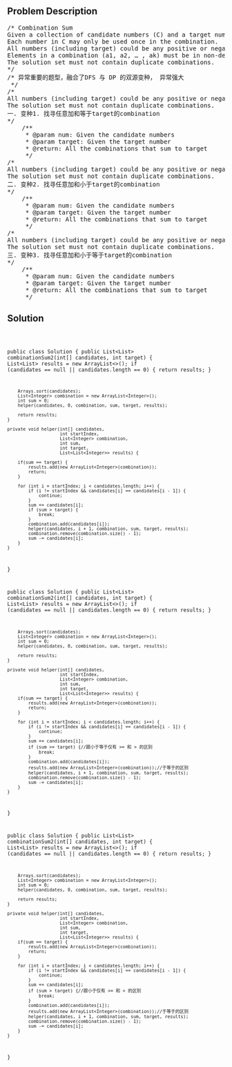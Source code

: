 <!--
<style>
  body { font-family: Arial, sans-serif; }
  .container {{ max-width: 100%; margin: 0 auto; padding: 10px; }}
  .comment-block { max-width: 30%; background-color: #f9f9f9; padding: 10px; border-left: 5px solid #ccc; overflow-wrap: break-word; white-space: pre-wrap; }
  .code-block { background-color: #f4f4f4; padding: 10px; border: 1px solid #ddd; overflow-wrap: break-word; white-space: pre-wrap; }
</style>
-->

<div class='container'>
<h2>Problem Description</h2>
<div class='comment-block'>
<pre>
/* Combination Sum
Given a collection of candidate numbers (C) and a target number (T), 
Each number in C may only be used once in the combination.
All numbers (including target) could be any positive or negative integers.
Elements in a combination (a1, a2, … , ak) must be in non-descending order. (ie, a1 ≤ a2 ≤ … ≤ ak).
The solution set must not contain duplicate combinations.
*/
/* 异常重要的题型，融合了DFS 与 DP 的双源变种， 异常强大
 */
/* 
All numbers (including target) could be any positive or negative integers.
The solution set must not contain duplicate combinations.
一. 变种1. 找寻任意加和等于target的combination
*/
    /**
     * @param num: Given the candidate numbers
     * @param target: Given the target number
     * @return: All the combinations that sum to target
     */
/* 
All numbers (including target) could be any positive or negative integers.
The solution set must not contain duplicate combinations.
二. 变种2. 找寻任意加和小于target的combination
*/
    /**
     * @param num: Given the candidate numbers
     * @param target: Given the target number
     * @return: All the combinations that sum to target
     */
/* 
All numbers (including target) could be any positive or negative integers.
The solution set must not contain duplicate combinations.
三. 变种3. 找寻任意加和小于等于target的combination
*/
    /**
     * @param num: Given the candidate numbers
     * @param target: Given the target number
     * @return: All the combinations that sum to target
     */
</pre>
</div>

<h2>Solution</h2>
<div class='code-block'>
<pre><code class='language-java'>




public class Solution {
    public List<List<Integer>> combinationSum2(int[] candidates,
            int target) {
        List<List<Integer>> results = new ArrayList<>();
        if (candidates == null || candidates.length == 0) {
            return results;
        }

        Arrays.sort(candidates);
        List<Integer> combination = new ArrayList<Integer>();
        int sum = 0;
        helper(candidates, 0, combination, sum, target, results);

        return results;
    }

    private void helper(int[] candidates,
                        int startIndex,
                        List<Integer> combination,
                        int sum,
                        int target,
                        List<List<Integer>> results) {

        if(sum == target) {
            results.add(new ArrayList<Integer>(combination));
            return;            
        }
        
        for (int i = startIndex; i < candidates.length; i++) {
            if (i != startIndex && candidates[i] == candidates[i - 1]) {
                continue;
            }
            sum += candidates[i];
            if (sum > target) {
                break;
            }
            combination.add(candidates[i]);
            helper(candidates, i + 1, combination, sum, target, results);
            combination.remove(combination.size() - 1);
            sum -= candidates[i];
        }
    }
}














public class Solution {
    public List<List<Integer>> combinationSum2(int[] candidates,
            int target) {
        List<List<Integer>> results = new ArrayList<>();
        if (candidates == null || candidates.length == 0) {
            return results;
        }

        Arrays.sort(candidates);
        List<Integer> combination = new ArrayList<Integer>();
        int sum = 0;
        helper(candidates, 0, combination, sum, target, results);

        return results;
    }

    private void helper(int[] candidates,
                        int startIndex,
                        List<Integer> combination,
                        int sum,
                        int target,
                        List<List<Integer>> results) {
        if(sum == target) {
            results.add(new ArrayList<Integer>(combination));
            return;            
        }
        
        for (int i = startIndex; i < candidates.length; i++) {
            if (i != startIndex && candidates[i] == candidates[i - 1]) {
                continue;
            }
            sum += candidates[i];
            if (sum >= target) {//跟小于等于仅有 >= 和 > 的区别
                break;
            }
            combination.add(candidates[i]);
            results.add(new ArrayList<Integer>(combination));//于等于的区别
            helper(candidates, i + 1, combination, sum, target, results);
            combination.remove(combination.size() - 1);
            sum -= candidates[i];
        }
    }
}

















public class Solution {
    public List<List<Integer>> combinationSum2(int[] candidates,
            int target) {
        List<List<Integer>> results = new ArrayList<>();
        if (candidates == null || candidates.length == 0) {
            return results;
        }

        Arrays.sort(candidates);
        List<Integer> combination = new ArrayList<Integer>();
        int sum = 0;
        helper(candidates, 0, combination, sum, target, results);

        return results;
    }

    private void helper(int[] candidates,
                        int startIndex,
                        List<Integer> combination,
                        int sum,
                        int target,
                        List<List<Integer>> results) {
        if(sum == target) {
            results.add(new ArrayList<Integer>(combination));
            return;            
        }
        
        for (int i = startIndex; i < candidates.length; i++) {
            if (i != startIndex && candidates[i] == candidates[i - 1]) {
                continue;
            }
            sum += candidates[i];
            if (sum > target) {//跟小于仅有 >= 和 > 的区别
                break;
            }
            combination.add(candidates[i]);
            results.add(new ArrayList<Integer>(combination));//于等于的区别
            helper(candidates, i + 1, combination, sum, target, results);
            combination.remove(combination.size() - 1);
            sum -= candidates[i];
        }
    }
}




</code></pre>
</div>
</div>
